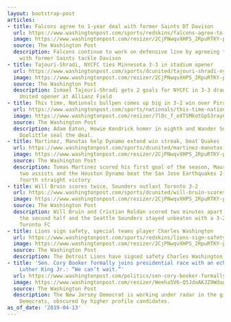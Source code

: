```yaml
---
layout: bootstrap-post
articles:
- title: Falcons agree to 1-year deal with former Saints DT Davison
  url: https://www.washingtonpost.com/sports/redskins/falcons-agree-to-1-year-deal-with-former-saints-dt-davison/2019/04/13/e8ebb97e-5e45-11e9-98d4-844088d135f2_story.html
  image: https://www.washingtonpost.com/resizer/2CjPNwqvXHPS_2RpuRTKY-p3eVo=/1484x0/www.washingtonpost.com/pb/resources/img/twp-social-share.png
  source: The Washington Post
  description: Falcons continue to work on defensive line by agreeing to 1-year deal
    with former Saints tackle Davison
- title: Tajouri-Shradi, NYCFC ties Minnesota 3-3 in stadium opener
  url: https://www.washingtonpost.com/sports/dcunited/tajouri-shradi-nycfc-ties-minnesota-3-3-in-stadium-opener/2019/04/13/f65d074a-5e43-11e9-98d4-844088d135f2_story.html
  image: https://www.washingtonpost.com/resizer/2CjPNwqvXHPS_2RpuRTKY-p3eVo=/1484x0/www.washingtonpost.com/pb/resources/img/twp-social-share.png
  source: The Washington Post
  description: Ismael Tajouri-Shradi gets 2 goals for NYCFC in 3-3 draw in Minnesota
    United opener at Allianz Field
- title: This time, Nationals bullpen comes up big in 3-2 win over Pirates
  url: https://www.washingtonpost.com/sports/nationals/this-time-nationals-bullpen-comes-up-big-in-3-2-win-over-pirates/2019/04/13/be39e14a-5e2e-11e9-842d-7d3ed7eb3957_story.html
  image: https://www.washingtonpost.com/resizer/7lOc_f_eXTSMkotGpS3rayCi2qY=/1484x0/arc-anglerfish-washpost-prod-washpost.s3.amazonaws.com/public/AOPZB4S6IAI6TIAOAUG4POBGSM.jpg
  source: The Washington Post
  description: Adam Eaton, Howie Kendrick homer in eighth and Wander Suero and Sean
    Doolittle seal the deal.
- title: Martinez, Manotas help Dynamo extend win streak, beat Quakes
  url: https://www.washingtonpost.com/sports/dcunited/martinez-manotas-help-dynamo-extend-win-streak-beat-quakes/2019/04/13/2c85234c-5e40-11e9-98d4-844088d135f2_story.html
  image: https://www.washingtonpost.com/resizer/2CjPNwqvXHPS_2RpuRTKY-p3eVo=/1484x0/www.washingtonpost.com/pb/resources/img/twp-social-share.png
  source: The Washington Post
  description: Tomas Martinez scored his first goal of the season, Mauro Manotas had
    two assists and the Houston Dynamo beat the San Jose Earthquakes 2-1 for their
    fourth straight victory
- title: Will Bruin scores twice, Sounders outlast Toronto 3-2
  url: https://www.washingtonpost.com/sports/dcunited/will-bruin-scores-twice-sounders-outlast-toronto-3-2/2019/04/13/cb689028-5e38-11e9-98d4-844088d135f2_story.html
  image: https://www.washingtonpost.com/resizer/2CjPNwqvXHPS_2RpuRTKY-p3eVo=/1484x0/www.washingtonpost.com/pb/resources/img/twp-social-share.png
  source: The Washington Post
  description: Will Bruin and Cristian Roldan scored two minutes apart midway through
    the second half and the Seattle Sounders stayed unbeaten with a 3-2 victory over
    Toronto FC
- title: Lions sign safety, special teams player Charles Washington
  url: https://www.washingtonpost.com/sports/redskins/lions-sign-safety-special-teams-player-charles-washington/2019/04/13/39c4410e-5e37-11e9-98d4-844088d135f2_story.html
  image: https://www.washingtonpost.com/resizer/2CjPNwqvXHPS_2RpuRTKY-p3eVo=/1484x0/www.washingtonpost.com/pb/resources/img/twp-social-share.png
  source: The Washington Post
  description: The Detroit Lions have signed safety Charles Washington
- title: 'Sen. Cory Booker formally joins presidential race with an echo of Martin
    Luther King Jr.: “We can’t wait.”'
  url: https://www.washingtonpost.com/politics/sen-cory-booker-formally-joins-presidential-race-with-an-echo-of-martin-luther-king-jr-we-cant-wait/2019/04/13/f15eec3e-5d14-11e9-842d-7d3ed7eb3957_story.html
  image: https://www.washingtonpost.com/resizer/Weeha5V6-Q5JdoAKJZ9WdugTguQ=/1484x0/arc-anglerfish-washpost-prod-washpost.s3.amazonaws.com/public/KQOCSXS6FUI6TFRFAHKI2UHPOU.jpg
  source: The Washington Post
  description: The New Jersey Democrat is working under radar in the giant field of
    Democrats, obscured by higher profile candidates.
as_of_date: '2019-04-13'
---
```


